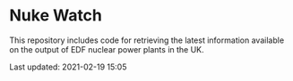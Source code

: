 # Nuke Watch

This repository includes code for retrieving the latest information available on the output of EDF nuclear power plants in the UK.

Last updated: 2021-02-19 15:05